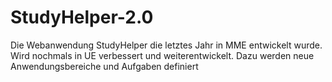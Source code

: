 # StudyHelper-2.0
Die Webanwendung StudyHelper die letztes Jahr in MME entwickelt wurde. Wird nochmals in UE verbessert und weiterentwickelt. 
Dazu werden neue Anwendungsbereiche und Aufgaben definiert 

